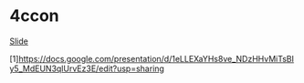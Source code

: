 # 4ccon
[Slide](1)

[1]https://docs.google.com/presentation/d/1eLLEXaYHs8ve_NDzHHvMiTsBIy5_MdEUN3qlUrvEz3E/edit?usp=sharing
